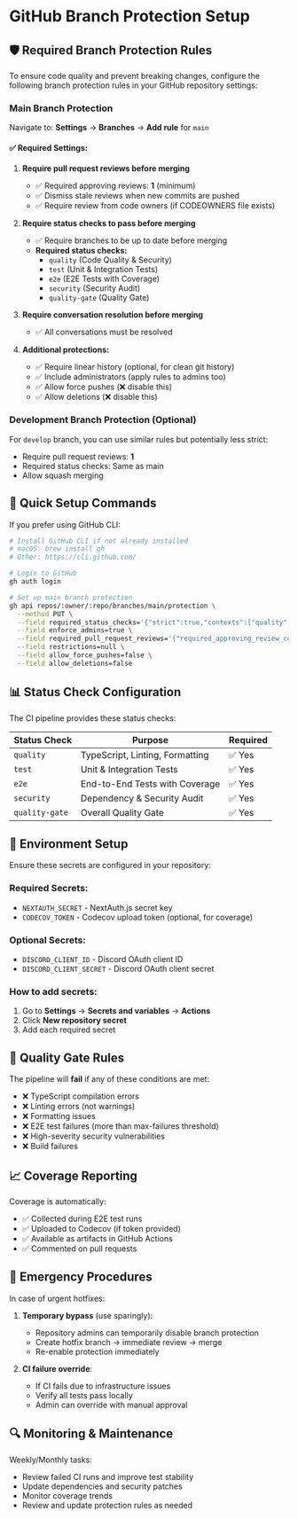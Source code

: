 # GitHub Branch Protection Setup

## 🛡️ Required Branch Protection Rules

To ensure code quality and prevent breaking changes, configure the following branch protection rules in your GitHub repository settings:

### Main Branch Protection

Navigate to: **Settings** → **Branches** → **Add rule** for `main`

#### ✅ Required Settings:

1. **Require pull request reviews before merging**
   - ✅ Required approving reviews: **1** (minimum)
   - ✅ Dismiss stale reviews when new commits are pushed
   - ✅ Require review from code owners (if CODEOWNERS file exists)

2. **Require status checks to pass before merging**
   - ✅ Require branches to be up to date before merging
   - **Required status checks:**
     - `quality` (Code Quality & Security)
     - `test` (Unit & Integration Tests)
     - `e2e` (E2E Tests with Coverage)
     - `security` (Security Audit)
     - `quality-gate` (Quality Gate)

3. **Require conversation resolution before merging**
   - ✅ All conversations must be resolved

4. **Additional protections:**
   - ✅ Require linear history (optional, for clean git history)
   - ✅ Include administrators (apply rules to admins too)
   - ✅ Allow force pushes (❌ disable this)
   - ✅ Allow deletions (❌ disable this)

### Development Branch Protection (Optional)

For `develop` branch, you can use similar rules but potentially less strict:

- Require pull request reviews: **1**
- Required status checks: Same as main
- Allow squash merging

## 🚀 Quick Setup Commands

If you prefer using GitHub CLI:

```bash
# Install GitHub CLI if not already installed
# macOS: brew install gh
# Other: https://cli.github.com/

# Login to GitHub
gh auth login

# Set up main branch protection
gh api repos/:owner/:repo/branches/main/protection \
  --method PUT \
  --field required_status_checks='{"strict":true,"contexts":["quality","test","e2e","security","quality-gate"]}' \
  --field enforce_admins=true \
  --field required_pull_request_reviews='{"required_approving_review_count":1,"dismiss_stale_reviews":true}' \
  --field restrictions=null \
  --field allow_force_pushes=false \
  --field allow_deletions=false
```

## 📊 Status Check Configuration

The CI pipeline provides these status checks:

| Status Check | Purpose | Required |
|-------------|---------|----------|
| `quality` | TypeScript, Linting, Formatting | ✅ Yes |
| `test` | Unit & Integration Tests | ✅ Yes |
| `e2e` | End-to-End Tests with Coverage | ✅ Yes |
| `security` | Dependency & Security Audit | ✅ Yes |
| `quality-gate` | Overall Quality Gate | ✅ Yes |

## 🔧 Environment Setup

Ensure these secrets are configured in your repository:

### Required Secrets:
- `NEXTAUTH_SECRET` - NextAuth.js secret key
- `CODECOV_TOKEN` - Codecov upload token (optional, for coverage)

### Optional Secrets:
- `DISCORD_CLIENT_ID` - Discord OAuth client ID
- `DISCORD_CLIENT_SECRET` - Discord OAuth client secret

### How to add secrets:
1. Go to **Settings** → **Secrets and variables** → **Actions**
2. Click **New repository secret**
3. Add each required secret

## 🎯 Quality Gate Rules

The pipeline will **fail** if any of these conditions are met:

- ❌ TypeScript compilation errors
- ❌ Linting errors (not warnings)
- ❌ Formatting issues
- ❌ E2E test failures (more than max-failures threshold)
- ❌ High-severity security vulnerabilities
- ❌ Build failures

## 📈 Coverage Reporting

Coverage is automatically:
- ✅ Collected during E2E test runs
- ✅ Uploaded to Codecov (if token provided)
- ✅ Available as artifacts in GitHub Actions
- ✅ Commented on pull requests

## 🚨 Emergency Procedures

In case of urgent hotfixes:

1. **Temporary bypass** (use sparingly):
   - Repository admins can temporarily disable branch protection
   - Create hotfix branch → immediate review → merge
   - Re-enable protection immediately

2. **CI failure override**:
   - If CI fails due to infrastructure issues
   - Verify all tests pass locally
   - Admin can override with manual approval

## 🔍 Monitoring & Maintenance

Weekly/Monthly tasks:
- Review failed CI runs and improve test stability
- Update dependencies and security patches
- Monitor coverage trends
- Review and update protection rules as needed 